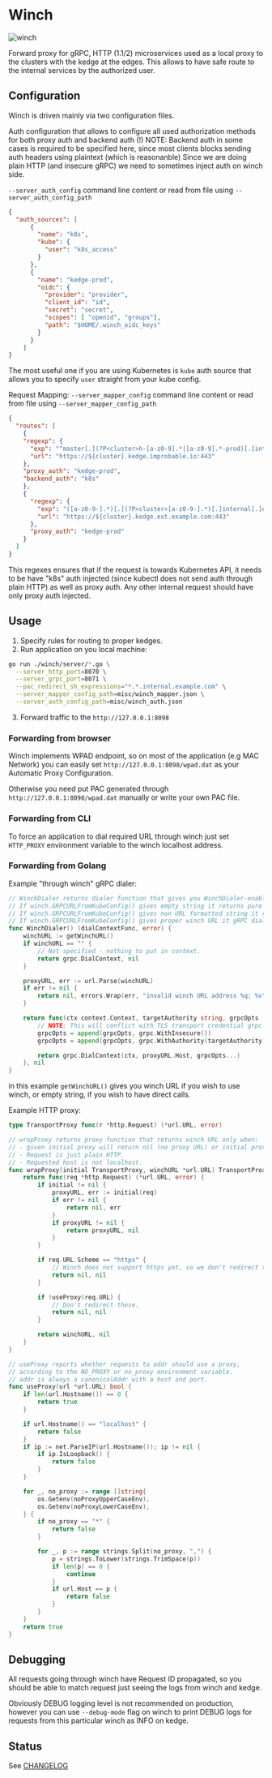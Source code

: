 # Winch

![winch](winch.jpg)

Forward proxy for gRPC, HTTP (1.1/2) microservices used as a local proxy to the clusters with the kedge at the edges.
This allows to have safe route to the internal services by the authorized user.

## Configuration

Winch is driven mainly via two configuration files.

Auth configuration that allows to configure all used authorization methods for both proxy auth and backend auth (!)
NOTE: Backend auth in some cases is required to be specified here, since most clients blocks sending auth headers using plaintext (which is reasonanble)
Since we are doing plain HTTP (and insecure gRPC) we need to sometimes inject auth on winch side.

`--server_auth_config` command line content or read from file using `--server_auth_config_path`

```json
{
  "auth_sources": [
      {
        "name": "k8s",
        "kube": {
          "user": "k8s_access"
        }
      },
      {
        "name": "kedge-prod",
        "oidc": {
          "provider": "provider",
          "client_id": "id",
          "secret": "secret",
          "scopes": [ "openid", "groups"],
          "path": "$HOME/.winch_oidc_keys"
        }
      }
    ]
}
```
The most useful one if you are using Kubernetes is `kube` auth source that allows you to specify `user` straight from your kube config.

Request Mapping:
`--server_mapper_config` command line content or read from file using `--server_mapper_config_path`
```json
{
  "routes": [
    {
    "regexp": {
      "exp": "^master[.](?P<cluster>h-[a-z0-9].*|[a-z0-9].*-prod)[.]internal[.]improbable[.]io:6443",
      "url": "https://${cluster}.kedge.improbable.io:443"
    },
    "proxy_auth": "kedge-prod",
    "backend_auth": "k8s"
    },
    {
      "regexp": {
        "exp": "([a-z0-9-].*)[.](?P<cluster>[a-z0-9-].*)[.]internal[.]example[.]com",
        "url": "https://${cluster}.kedge.ext.example.com:443"
      },
      "proxy_auth": "kedge-prod"
    }
  ]
}
```

This regexes ensures that if the request is towards Kubernetes API, it needs to be have "k8s" auth injected (since kubectl does not send auth through
plain HTTP) as well as proxy auth. Any other internal request should have only proxy auth injected.


## Usage
1. Specify rules for routing to proper kedges.
2. Run application on you local machine:

```bash
go run ./winch/server/*.go \
  --server_http_port=8070 \
  --server_grpc_port=8071 \
  --pac_redirect_sh_expressions="*.*.internal.example.com" \
  --server_mapper_config_path=misc/winch_mapper.json \
  --server_auth_config_path=misc/winch_auth.json
```

3. Forward traffic to the `http://127.0.0.1:8098`

### Forwarding from browser

Winch implements WPAD endpoint, so on most of the application (e.g MAC Network)
you can easily set `http://127.0.0.1:8098/wpad.dat` as your Automatic Proxy Configuration.

Otherwise you need put PAC generated through `http://127.0.0.1:8098/wpad.dat` manually
or write your own PAC file.

### Forwarding from CLI 

To force an application to dial required URL through winch just set `HTTP_PROXY` environment variable to the winch localhost address.

### Forwarding from Golang

Example "through winch" gRPC dialer:
```go
// WinchDialer returns dialer function that gives you WinchDialer-enabled dialer:
// If winch.GRPCURLFromKubeConfig() gives empty string it returns pure grpc.DialContext.
// If winch.GRPCURLFromKubeConfig() gives non URL formatted string it returns error.
// If winch.GRPCURLFromKubeConfig() gives proper winch URL it gRPC dialer that proxies traffic through winch.
func WinchDialer() (dialContextFunc, error) {
	winchURL := getWinchURL()
	if winchURL == "" {
		// Not specified - nothing to put in context.
		return grpc.DialContext, nil
	}

	proxyURL, err := url.Parse(winchURL)
	if err != nil {
		return nil, errors.Wrap(err, "invalid winch URL address %q: %v", winchURL, err)
	}

	return func(ctx context.Context, targetAuthority string, grpcOpts ...grpc.DialOption) (*grpc.ClientConn, error) {
		// NOTE: This will conflict with TLS transport credential grpc options passed by argument, but we don't have the control to validate that.
		grpcOpts = append(grpcOpts, grpc.WithInsecure())
		grpcOpts = append(grpcOpts, grpc.WithAuthority(targetAuthority))

		return grpc.DialContext(ctx, proxyURL.Host, grpcOpts...)
	}, nil
}
```
in this example `getWinchURL()` gives you winch URL if you wish to use winch, or empty string, if you wish to have direct calls.


Example HTTP proxy:
```go
type TransportProxy func(r *http.Request) (*url.URL, error)

// wrapProxy returns proxy function that returns winch URL only when:
// - given initial proxy will return nil (no proxy URL) or initial proxy function is nil.
// - Request is just plain HTTP.
// - Requested host is not localhost.
func wrapProxy(initial TransportProxy, winchURL *url.URL) TransportProxy {
	return func(req *http.Request) (*url.URL, error) {
		if initial != nil {
			proxyURL, err := initial(req)
			if err != nil {
				return nil, err
			}
			if proxyURL != nil {
				return proxyURL, nil
			}
		}

		if req.URL.Scheme == "https" {
			// Winch does not support https yet, so we don't redirect these.
			return nil, nil
		}

		if !useProxy(req.URL) {
			// Don't redirect these.
			return nil, nil
		}

		return winchURL, nil
	}
}

// useProxy reports whether requests to addr should use a proxy,
// according to the NO_PROXY or no_proxy environment variable.
// addr is always a canonicalAddr with a host and port.
func useProxy(url *url.URL) bool {
	if len(url.Hostname()) == 0 {
		return true
	}

	if url.Hostname() == "localhost" {
		return false
	}
	if ip := net.ParseIP(url.Hostname()); ip != nil {
		if ip.IsLoopback() {
			return false
		}
	}

	for _, no_proxy := range []string{
		os.Getenv(noProxyUpperCaseEnv),
		os.Getenv(noProxyLowerCaseEnv),
	} {
		if no_proxy == "*" {
			return false
		}

		for _, p := range strings.Split(no_proxy, ",") {
			p = strings.ToLower(strings.TrimSpace(p))
			if len(p) == 0 {
				continue
			}
			if url.Host == p {
				return false
			}
		}
	}
	return true
}

```

## Debugging

All requests going through winch have Request ID propagated, so you should be able to match request just seeing the logs from winch and kedge.

Obviously DEBUG logging level is not recommended on production, however you can use `--debug-mode` flag on winch to print DEBUG logs for requests from this
particular winch as INFO on kedge.

## Status

See [CHANGELOG](../CHANGELOG.md)


